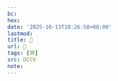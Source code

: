 ```yaml
---
bc:
hex:
date: '2025-10-13T10:26:50+08:00'
lastmod:
title: 􂢦
url: 􂢦
tags: [齊]
src: DCCV
note:
---
```

